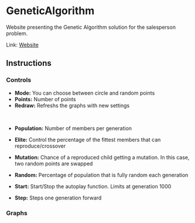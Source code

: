 # GeneticAlgorithm

Website presenting the Genetic Algorithm solution for the salesperson problem.

Link: [Website](https://benschr.github.io/GeneticAlgorithm/geneticalg.html)

## Instructions

### Controls

- **Mode:** You can choose between circle and random points    
- **Points:** Number of points  
- **Redraw:** Refreshs the graphs with new settings  

<br/> 

- **Population:** Number of members per generation 
- **Elite:** Control the percentage of the fittest members that can reproduce/crossover
- **Mutation:** Chance of a reproduced child getting a mutation. In this case, two random points are swapped
- **Random:** Percentage of population that is fully random each generation
   
   
- **Start:** Start/Stop the autoplay function. Limits at generation 1000  
- **Step:** Steps one generation forward


### Graphs

